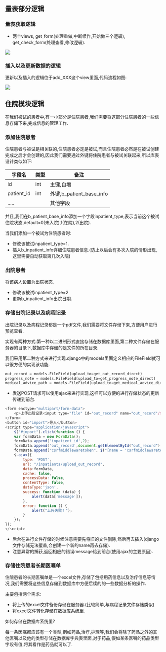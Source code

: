 ## 量表部分逻辑

### 量表获取逻辑

- 两个views, get_form(处理重做,中断续作,开始做三个逻辑), get_check_form(处理查看,修改逻辑).

![](/home/zxz/skj/liucheng.jpg)

### 插入以及更新数据的逻辑

更新以及插入的逻辑位于add_XXX这个view里面,代码流程如图:

![](/home/zxz/skj/add.jpg)



## 住院模块逻辑

在我们被试的患者中,有一小部分是住院患者,我们需要将这部分住院患者的一些信息存储下来,完成信息的管理工作.

### 添加住院患者

住院患者与被试是相关联的,住院患者必定是被试,而且住院患者必然是在被试创建完成之后才会创建的,因此我们需要通过外键将住院患者与被试关联起来,所以库表设计类似如下:

| 字段名     | 类型 | 备注                     |
| ---------- | ---- | ------------------------ |
| id         | int  | 主键,自增                |
| patient_id | int  | 外键,b_patient_base_info |
| .....      |      | 其他字段                 |

并且,我们在b_patient_base_info添加一个字段inpatient_type,表示当前这个被试住院状态,default=0(未入院),1(在院),2(出院).

当我们添加一个被试为住院患者时:

- 修改该被试inpatient_type=1.
- 插入b_inpatient_info详细住院患者信息.(防止以后会有多次入院的情形出现,这里需要自动获取第几次入院)

### 出院患者

将该病人设置为出院状态.

- 修改该被试inpatient_type=2
- 更新b_inpatient_info出院日期.

### 存储出院记录以及病程记录

出院记录以及病程记录都是一个pdf文件,我们需要将文件存储下来,方便用户进行预览查看.

实现有两种方式:第一种以二进制形式直接存储在数据库里面,第二种文件存储在服务器的目录下,数据库中存储的是文件的所在目录.

我们采用第二种方式来进行实现.django中的models里面定义相应的FileField就可以很方便的实现该功能.

```python
out_record = models.FileField(upload_to=get_out_record_direct)
progress_note = models.FileField(upload_to=get_progress_note_direct)
medical_advice_path = models.FileField(upload_to=get_medical_advice_direct)
```

- 发送POST请求可以使用ajax来进行实现,这样可以方便的进行存储状态的更新传递到前台.

```javascript
<form enctype="multipart/form-data">
    <p>上传出院记录<input type="file" id="out_record" name="out_record"/></p>
</form>
<button id="import">导入</button>
<script type="application/javascript">
    $("#import").click(function () {
    var formData = new FormData();
    formData.append('inpatient_id',2);
    formData.append('out_record',document.getElementById("out_record").files[0])
    formData.append("csrfmiddlewaretoken", $("[name = 'csrfmiddlewaretoken']").val())
    $.ajax({
        type: 'POST',
        url: "/inpatients/upload_out_record",
        data:formData,
        cache: false,
        processData: false,
        contentType: false,
        dataType:'json',
        success: function (data) {
            alert(data['message']);
        },
        error: function () {
            alert("上传失败！");
        }
    });
});
</script>
```

- 后台在进行文件存储的时候注意需要先将旧的文件删除,然后再去插入(django文件存储无法覆盖,会创建一个新的name再去存储).
- 注意异常的捕获,返回相应的错误message给到前台(使用ajax的主要原因).

### 存储住院患者长期医嘱单

住院患者的长期医嘱单是一个excel文件,存储了包括用药信息以及治疗信息等情况,我们需要将这些信息存储到数据库中方便后续的的一些数据分析的操作.

主要包括两个需求:

- 将上传的excel文件备份存储在服务器.(比较简单,与病程记录文件存储类似)
- 将excel文件转化存储在数据库系统里.

如何存储在数据库系统里?

每一条医嘱都应该有一个类型,例如药品,治疗,护理等,我们会将除了药品之外的其他医嘱以及他的类型存储在数据库字典表里面,对于药品,假如某条医嘱的药品类型字段有值,将其看作是药品就可以了.

